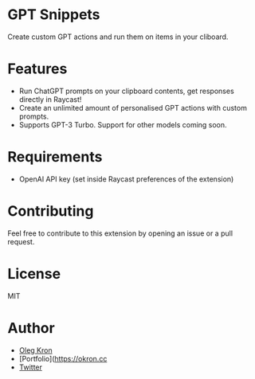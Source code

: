 # GPT Snippets
Create custom GPT actions and run them on items in your cliboard.

# Features
- Run ChatGPT prompts on your clipboard contents, get responses directly in Raycast!
- Create an unlimited amount of personalised GPT actions with custom prompts.
- Supports GPT-3 Turbo. Support for other models coming soon.

# Requirements
- OpenAI API key (set inside Raycast preferences of the extension)

# Contributing
Feel free to contribute to this extension by opening an issue or a pull request.

# License
MIT

# Author 
- [Oleg Kron](https://github.com/olegkron)
- [Portfolio](https://okron.cc
- [Twitter](https://twitter.com/olegkron)

